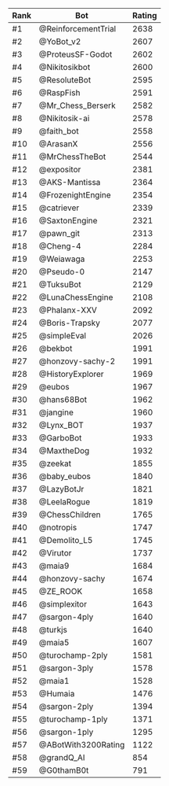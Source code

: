 Rank|Bot|Rating
---|---|---
#1|@ReinforcementTrial|2638
#2|@YoBot_v2|2607
#3|@ProteusSF-Godot|2602
#4|@Nikitosikbot|2600
#5|@ResoluteBot|2595
#6|@RaspFish|2591
#7|@Mr_Chess_Berserk|2582
#8|@Nikitosik-ai|2578
#9|@faith_bot|2558
#10|@ArasanX|2556
#11|@MrChessTheBot|2544
#12|@expositor|2381
#13|@AKS-Mantissa|2364
#14|@FrozenightEngine|2354
#15|@catriever|2339
#16|@SaxtonEngine|2321
#17|@pawn_git|2313
#18|@Cheng-4|2284
#19|@Weiawaga|2253
#20|@Pseudo-0|2147
#21|@TuksuBot|2129
#22|@LunaChessEngine|2108
#23|@Phalanx-XXV|2092
#24|@Boris-Trapsky|2077
#25|@simpleEval|2026
#26|@bekbot|1991
#27|@honzovy-sachy-2|1991
#28|@HistoryExplorer|1969
#29|@eubos|1967
#30|@hans68Bot|1962
#31|@jangine|1960
#32|@Lynx_BOT|1937
#33|@GarboBot|1933
#34|@MaxtheDog|1932
#35|@zeekat|1855
#36|@baby_eubos|1840
#37|@LazyBotJr|1821
#38|@LeelaRogue|1819
#39|@ChessChildren|1765
#40|@notropis|1747
#41|@Demolito_L5|1745
#42|@Virutor|1737
#43|@maia9|1684
#44|@honzovy-sachy|1674
#45|@ZE_ROOK|1658
#46|@simplexitor|1643
#47|@sargon-4ply|1640
#48|@turkjs|1640
#49|@maia5|1607
#50|@turochamp-2ply|1581
#51|@sargon-3ply|1578
#52|@maia1|1528
#53|@Humaia|1476
#54|@sargon-2ply|1394
#55|@turochamp-1ply|1371
#56|@sargon-1ply|1295
#57|@ABotWith3200Rating|1122
#58|@grandQ_AI|854
#59|@G0thamB0t|791
